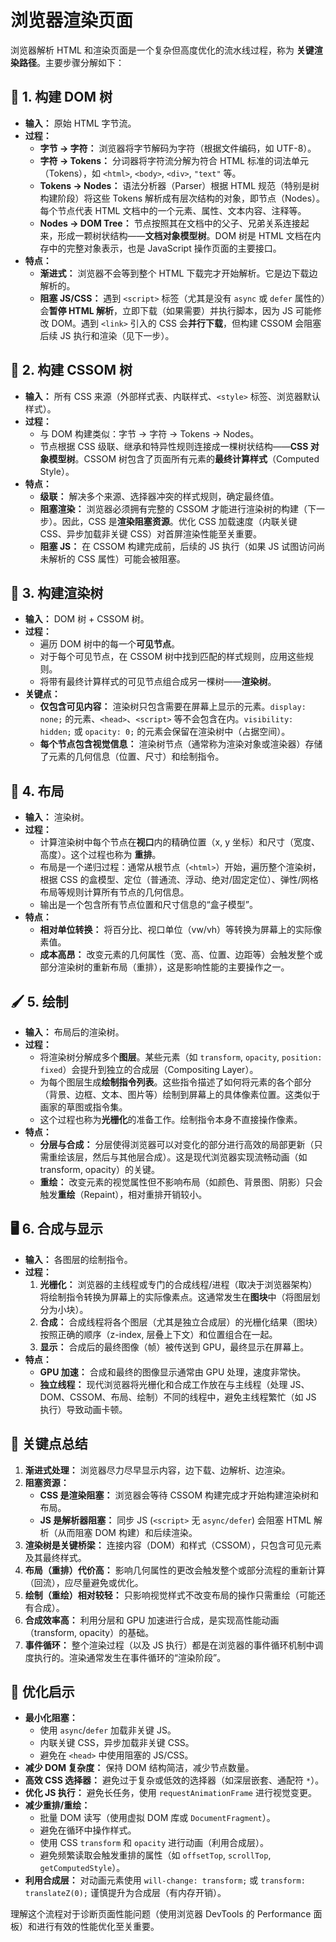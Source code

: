 # 浏览器渲染页面

浏览器解析 HTML 和渲染页面是一个复杂但高度优化的流水线过程，称为 **关键渲染路径**。主要步骤分解如下：

## 🧱 1.  构建 DOM 树
*   **输入：** 原始 HTML 字节流。
*   **过程：**
    *   **字节 → 字符：** 浏览器将字节解码为字符（根据文件编码，如 UTF-8）。
    *   **字符 → Tokens：** 分词器将字符流分解为符合 HTML 标准的词法单元（Tokens），如 `<html>`, `<body>`, `<div>`, `"text"` 等。
    *   **Tokens → Nodes：** 语法分析器（Parser）根据 HTML 规范（特别是树构建阶段）将这些 Tokens 解析成有层次结构的对象，即节点（Nodes）。每个节点代表 HTML 文档中的一个元素、属性、文本内容、注释等。
    *   **Nodes → DOM Tree：** 节点按照其在文档中的父子、兄弟关系连接起来，形成一颗树状结构——**文档对象模型树**。DOM 树是 HTML 文档在内存中的完整对象表示，也是 JavaScript 操作页面的主要接口。
*   **特点：**
    *   **渐进式：** 浏览器不会等到整个 HTML 下载完才开始解析。它是边下载边解析的。
    *   **阻塞 JS/CSS：** 遇到 `<script>` 标签（尤其是没有 `async` 或 `defer` 属性的）会**暂停 HTML 解析**，立即下载（如果需要）并执行脚本，因为 JS 可能修改 DOM。遇到 `<link>` 引入的 CSS 会**并行下载**，但构建 CSSOM 会阻塞后续 JS 执行和渲染（见下一步）。

## 🎨 2.  构建 CSSOM 树
*   **输入：** 所有 CSS 来源（外部样式表、内联样式、`<style>` 标签、浏览器默认样式）。
*   **过程：**
    *   与 DOM 构建类似：字节 → 字符 → Tokens → Nodes。
    *   节点根据 CSS 级联、继承和特异性规则连接成一棵树状结构——**CSS 对象模型树**。CSSOM 树包含了页面所有元素的**最终计算样式**（Computed Style）。
*   **特点：**
    *   **级联：** 解决多个来源、选择器冲突的样式规则，确定最终值。
    *   **阻塞渲染：** 浏览器必须拥有完整的 CSSOM 才能进行渲染树的构建（下一步）。因此，CSS 是**渲染阻塞资源**。优化 CSS 加载速度（内联关键 CSS、异步加载非关键 CSS）对首屏渲染性能至关重要。
    *   **阻塞 JS：** 在 CSSOM 构建完成前，后续的 JS 执行（如果 JS 试图访问尚未解析的 CSS 属性）可能会被阻塞。

## 🌳 3.  构建渲染树
*   **输入：** DOM 树 + CSSOM 树。
*   **过程：**
    *   遍历 DOM 树中的每一个**可见节点**。
    *   对于每个可见节点，在 CSSOM 树中找到匹配的样式规则，应用这些规则。
    *   将带有最终计算样式的可见节点组合成另一棵树——**渲染树**。
*   **关键点：**
    *   **仅包含可见内容：** 渲染树只包含需要在屏幕上显示的元素。`display: none;` 的元素、`<head>`、`<script>` 等不会包含在内。`visibility: hidden;` 或 `opacity: 0;` 的元素会保留在渲染树中（占据空间）。
    *   **每个节点包含视觉信息：** 渲染树节点（通常称为渲染对象或渲染器）存储了元素的几何信息（位置、尺寸）和绘制指令。

## 📐 4.  布局
*   **输入：** 渲染树。
*   **过程：**
    *   计算渲染树中每个节点在**视口**内的精确位置（x, y 坐标）和尺寸（宽度、高度）。这个过程也称为 **重排**。
    *   布局是一个递归过程：通常从根节点（`<html>`）开始，遍历整个渲染树，根据 CSS 的盒模型、定位（普通流、浮动、绝对/固定定位）、弹性/网格布局等规则计算所有节点的几何信息。
    *   输出是一个包含所有节点位置和尺寸信息的“盒子模型”。
*   **特点：**
    *   **相对单位转换：** 将百分比、视口单位（vw/vh）等转换为屏幕上的实际像素值。
    *   **成本高昂：** 改变元素的几何属性（宽、高、位置、边距等）会触发整个或部分渲染树的重新布局（重排），这是影响性能的主要操作之一。

## 🖌️ 5.  绘制
*   **输入：** 布局后的渲染树。
*   **过程：**
    *   将渲染树分解成多个**图层**。某些元素（如 `transform`, `opacity`, `position: fixed`）会提升到独立的合成层（Compositing Layer）。
    *   为每个图层生成**绘制指令列表**。这些指令描述了如何将元素的各个部分（背景、边框、文本、图片等）绘制到屏幕上的具体像素位置。这类似于画家的草图或指令集。
    *   这个过程也称为**光栅化**的准备工作。绘制指令本身不直接操作像素。
*   **特点：**
    *   **分层与合成：** 分层使得浏览器可以对变化的部分进行高效的局部更新（只需重绘该层，然后与其他层合成）。这是现代浏览器实现流畅动画（如 transform, opacity）的关键。
    *   **重绘：** 改变元素的视觉属性但不影响布局（如颜色、背景图、阴影）只会触发**重绘**（Repaint），相对重排开销较小。

## 🖥️ 6.  合成与显示
*   **输入：** 各图层的绘制指令。
*   **过程：**
    1.  **光栅化：** 浏览器的主线程或专门的合成线程/进程（取决于浏览器架构）将绘制指令转换为屏幕上的实际像素点。这通常发生在**图块**中（将图层划分为小块）。
    2.  **合成：** 合成线程将各个图层（尤其是独立合成层）的光栅化结果（图块）按照正确的顺序（z-index, 层叠上下文）和位置组合在一起。
    3.  **显示：** 合成后的最终图像（帧）被传送到 GPU，最终显示在屏幕上。
*   **特点：**
    *   **GPU 加速：** 合成和最终的图像显示通常由 GPU 处理，速度非常快。
    *   **独立线程：** 现代浏览器将光栅化和合成工作放在与主线程（处理 JS、DOM、CSSOM、布局、绘制）不同的线程中，避免主线程繁忙（如 JS 执行）导致动画卡顿。

## 📌 关键点总结

1.  **渐进式处理：** 浏览器尽力尽早显示内容，边下载、边解析、边渲染。
2.  **阻塞资源：**
    *   **CSS 是渲染阻塞：** 浏览器会等待 CSSOM 构建完成才开始构建渲染树和布局。
    *   **JS 是解析器阻塞：** 同步 JS (`<script>` 无 `async/defer`) 会阻塞 HTML 解析（从而阻塞 DOM 构建）和后续渲染。
3.  **渲染树是关键桥梁：** 连接内容（DOM）和样式（CSSOM），只包含可见元素及其最终样式。
4.  **布局（重排）代价高：** 影响几何属性的更改会触发整个或部分流程的重新计算（回流），应尽量避免或优化。
5.  **绘制（重绘）相对较轻：** 只影响视觉样式不改变布局的操作只需重绘（可能还有合成）。
6.  **合成效率高：** 利用分层和 GPU 加速进行合成，是实现高性能动画（transform, opacity）的基础。
7.  **事件循环：** 整个渲染过程（以及 JS 执行）都是在浏览器的事件循环机制中调度执行的。渲染通常发生在事件循环的“渲染阶段”。

## 🚀 优化启示

*   **最小化阻塞：**
    *   使用 `async`/`defer` 加载非关键 JS。
    *   内联关键 CSS，异步加载非关键 CSS。
    *   避免在 `<head>` 中使用阻塞的 JS/CSS。
*   **减少 DOM 复杂度：** 保持 DOM 结构简洁，减少节点数量。
*   **高效 CSS 选择器：** 避免过于复杂或低效的选择器（如深层嵌套、通配符 `*`）。
*   **优化 JS 执行：** 避免长任务，使用 `requestAnimationFrame` 进行视觉变更。
*   **减少重排/重绘：**
    *   批量 DOM 读写（使用虚拟 DOM 库或 `DocumentFragment`）。
    *   避免在循环中操作样式。
    *   使用 CSS `transform` 和 `opacity` 进行动画（利用合成层）。
    *   避免频繁读取会触发重排的属性（如 `offsetTop`, `scrollTop`, `getComputedStyle`）。
*   **利用合成层：** 对动画元素使用 `will-change: transform;` 或 `transform: translateZ(0);` 谨慎提升为合成层（有内存开销）。

理解这个流程对于诊断页面性能问题（使用浏览器 DevTools 的 Performance 面板）和进行有效的性能优化至关重要。
